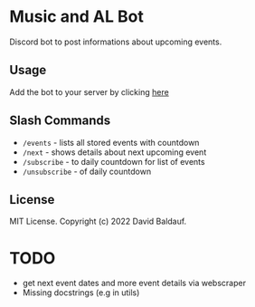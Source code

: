 # Music and AL Bot
Discord bot to post informations about upcoming events.

## Usage

Add the bot to your server by clicking [here](https://discord.com/api/oauth2/authorize?client_id=990682663713124412&permissions=543384075328&scope=bot)

## Slash Commands
- `/events` - lists all stored events with countdown
- `/next` - shows details about next upcoming event
- `/subscribe` - to daily countdown for list of events
- `/unsubscribe` - of daily countdown

## License
MIT License. Copyright (c) 2022 David Baldauf.

# TODO
- get next event dates and more event details via webscraper
- Missing docstrings (e.g in utils)
